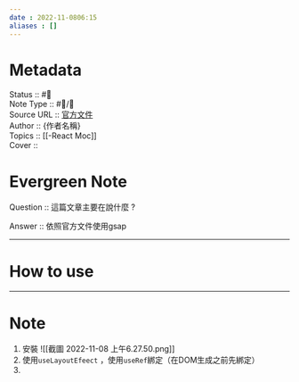 ```yaml
---
date : 2022-11-0806:15
aliases : []
---
```

# Metadata
Status :: #🌱 <br>
Note Type :: #📨/📝 <br>
Source URL :: [官方文件](https://greensock.com/react/#createANewReactApp)<br>
Author :: {作者名稱} <br>
Topics :: [[-React Moc]]<br>
Cover ::

# Evergreen Note

Question :: 這篇文章主要在說什麼 ?

Answer ::  依照官方文件使用gsap

---

# How to use

---

# Note
1. 安裝
   ![[截圖 2022-11-08 上午6.27.50.png]]
2. 使用`useLayoutEfeect` ，使用`useRef`綁定（在DOM生成之前先綁定）
3. 